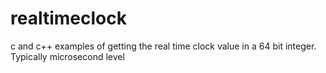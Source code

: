 # realtimeclock
c and c++ examples of getting the real time clock value in a 64 bit integer.  Typically microsecond level
